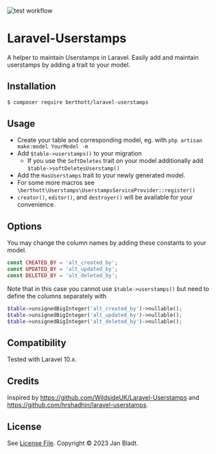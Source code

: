 ![test workflow](https://github.com/berthott/laravel-userstamps/actions/workflows/test.yml/badge.svg)

# Laravel-Userstamps

A helper to maintain Userstamps in Laravel. 
Easily add and maintain userstamps by adding a trait to your model.

## Installation

```sh
$ composer require berthott/laravel-userstamps
```

## Usage

* Create your table and corresponding model, eg. with `php artisan make:model YourModel -m`
* Add `$table->userstamps()` to your migration
  * If you use the `SoftDeletes` trait on your model additionally add `$table->softDeletesUserstamp()`
* Add the `HasUserstamps` trait to your newly generated model.
* For some more macros see `\berthott\Userstamps\UserstampsServiceProvider::register()`
* `creator()`, `editor()`, and `destroyer()` will be available for your convenience.

## Options

You may change the column names by adding these constants to your model. 
```php
const CREATED_BY = 'alt_created_by';
const UPDATED_BY = 'alt_updated_by';
const DELETED_BY = 'alt_deleted_by';
```

Note that in this case you cannot use `$table->userstamps()` but need to define the columns separately with 
```php
$table->unsignedBigInteger('alt_created_by')->nullable();
$table->unsignedBigInteger('alt_updated_by')->nullable();
$table->unsignedBigInteger('alt_deleted_by')->nullable();
```

## Compatibility

Tested with Laravel 10.x.

## Credits

Inspired by https://github.com/WildsideUK/Laravel-Userstamps and https://github.com/hrshadhin/laravel-userstamps.

## License

See [License File](license.md). Copyright © 2023 Jan Bladt.